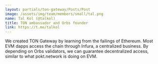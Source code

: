 ```yaml
---
layout: partials/ton-gateway/Posts/Post
image: /assets/img/team/members/small/tal.png
name: Tal Kol (@talkol)
title: TON ambassador and Orbs founder
link: https://t.me/talkol
---
```


We created TON Gateway by learning from the failings of Ethereum. Most EVM dapps access the chain through Infura, a centralized business. By depending on Orbs validators, we can guarantee decentralized access, similar to what pokt.network is doing on EVM.
